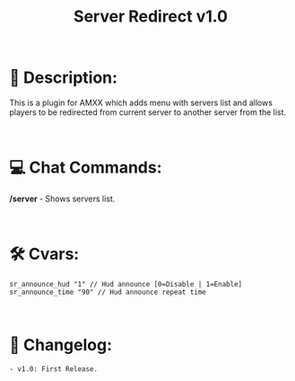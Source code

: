 <h1 align="center">Server Redirect v1.0</h1>

<br />

# :page_facing_up: Description:
This is a plugin for AMXX which adds menu with servers list and allows players to be redirected from current server to another server from the list.

<br />

# :computer: Chat Commands:
**/server** - Shows servers list.

<br />

# :hammer_and_wrench: Cvars:
```
sr_announce_hud "1" // Hud announce [0=Disable | 1=Enable]
sr_announce_time "90" // Hud announce repeat time
```

<br />

# :scroll: Changelog:
    - v1.0: First Release.
